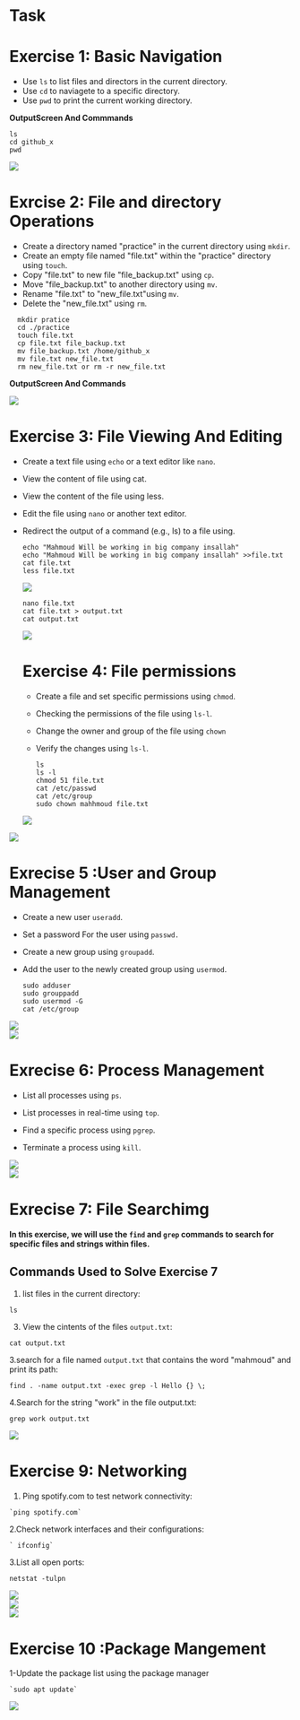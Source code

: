# Task

# Exercise 1: Basic Navigation
 - Use `ls` to list files and directors in the current directory.
 - Use `cd` to naviagete to a specific directory.
 - Use `pwd` to print the current working directory.

**OutputScreen And Commmands**
```
ls
cd github_x
pwd
```

<div>
  <img src="https://github.com/user-attachments/assets/e5a59007-88f8-4ca2-8b2c-0b6b31f47472">
</div>

# Exrcise 2: File and directory Operations
- Create a directory named "practice" in the current directory using `mkdir`.
- Create an empty file named "file.txt" within the "practice" directory using `touch`.
- Copy "file.txt" to new file "file_backup.txt" using `cp`.
- Move "file_backup.txt" to another directory using `mv`.
- Rename "file.txt" to "new_file.txt"using `mv`.
- Delete the "new_file.txt" using `rm`.

```
  mkdir pratice
  cd ./practice
  touch file.txt
  cp file.txt file_backup.txt
  mv file_backup.txt /home/github_x
  mv file.txt new_file.txt
  rm new_file.txt or rm -r new_file.txt
```

**OutputScreen And Commands**

<div>
<img src="https://github.com/user-attachments/assets/629df20d-e350-4a5e-819f-3caa661e1048">
</div>

# Exercise 3: File Viewing And Editing
- Create a text file using `echo` or a text editor like `nano`.
- View the content of file using cat.
- View the content of the file using less.
- Edit the file using `nano` or another text editor.
- Redirect the output of a command (e.g., ls) to a file using.

  ```
  echo "Mahmoud Will be working in big company insallah"
  echo "Mahmoud Will be working in big company insallah" >>file.txt
  cat file.txt
  less file.txt
  ```
  <div>
   <img src="https://github.com/user-attachments/assets/c2b36223-c3cb-4daf-8e4c-95ef004e6c7e">
  </div>

  ```
  nano file.txt
  cat file.txt > output.txt
  cat output.txt
  ```

  <div>
   <img src="https://github.com/user-attachments/assets/bf5f2364-971c-4b70-a265-ee57b19fcd5b">
  </div>

  # Exercise 4: File permissions
  
  - Create a file and set specific permissions using `chmod`.
  - Checking the permissions of the file using `ls-l`.
  - Change the owner and group of the file using `chown`
  - Verify the changes using `ls-l`.

    ```
    ls
    ls -l
    chmod 51 file.txt
    cat /etc/passwd
    cat /etc/group
    sudo chown mahhmoud file.txt
    ```
  <div>
   <img src="https://github.com/user-attachments/assets/c7021999-b946-47e3-8225-974fe2e4e9fe">
  </div>


 <div>
   <img src="https://github.com/user-attachments/assets/49433b3b-1382-424d-bb98-01a58d6f8000">
  </div>
  
# Exrecise 5 :User and Group Management

- Create a new user `useradd`.
- Set a password For the user using `passwd.`
- Create a new group using `groupadd`.
- Add the user to the newly created group using `usermod`.

  ```
  sudo adduser 
  sudo grouppadd
  sudo usermod -G 
  cat /etc/group
  ```
 
 <div>
   <img src="https://github.com/user-attachments/assets/27c5adda-19ac-4c49-a7e5-c7ae642b729c">
  </div>


  
   <div>
   <img src="https://github.com/user-attachments/assets/b76fe4be-b338-4787-b366-ce1826eca67a">
  </div>

  # Exrecise 6: Process Management
  - List all processes using `ps`.
  - List processes in real-time using `top`.
  - Find a specific process using `pgrep`.
  - Terminate a process using `kill`.

     <div>
   <img src="https://github.com/user-attachments/assets/e95ee307-3dfa-4a16-bf2b-b14add927921">
  </div>
  

   <div>
   <img src="https://github.com/user-attachments/assets/584e4590-54ee-40b2-8855-f3722f4cf593">
  </div>

  # Exrecise 7: File Searchimg
  
  **In this exercise, we will use the `find` and `grep` commands to search for specific files and        strings within files.**

  ## Commands Used to Solve Exercise 7
 
1. list files in the current directory:

`ls`

3. View the cintents of the files `output.txt`:
 
`cat output.txt`

3.search for a file named `output.txt` that contains the word "mahmoud" and print its path:

 `find . -name output.txt -exec grep -l Hello {} \;`

4.Search for the string "work" in the file output.txt:

`grep work output.txt`  



<div>
   <img src="https://github.com/user-attachments/assets/41972619-9e28-4c7c-9514-20a0e1f5227b">
  </div>

  # Exercise 9: Networking

   1. Ping spotify.com to test network connectivity:

    `ping spotify.com`
  
  2.Check network interfaces and their configurations:

    ` ifconfig`
  
  3.List all open ports:
   
   `netstat -tulpn`



<div>
   <img src="https://github.com/user-attachments/assets/fd05af62-3ea4-4ca4-8160-627b020fde0e">
  </div>

  

  
<div>
   <img src="https://github.com/user-attachments/assets/d8e5c7d3-a496-4b65-95af-058394e9273d">
  </div>

  
<div>
   <img src="https://github.com/user-attachments/assets/8f264ad2-603c-4271-9c09-84e73299afab">
  </div>

  # Exercise 10 :Package Mangement
   
   1-Update the package list using the package manager
    
    `sudo apt update`

    
   <div>
   <img src="https://github.com/user-attachments/assets/db1eff38-2fae-4857-b859-5808b6e15784">
   </div>
    
   

  
  
 
  
    
  


  
